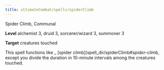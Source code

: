 ```yaml
---
title: ultimateCombat/spells/spiderClimb
---
```

Spider Climb, Communal

**Level** alchemist 3, druid 3, sorcerer/wizard 3, summoner 3

**Target** creatures touched

This spell functions like _ [spider climb](spell_dir/spiderClimb#_spider-climb_, except you divide the duration in 10-minute intervals among the creatures touched.

